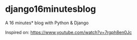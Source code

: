 django16minutesblog
===================

A 16 minutes* blog with Python &amp; Django

Inspired on: https://www.youtube.com/watch?v=7rgph8en0Jc
